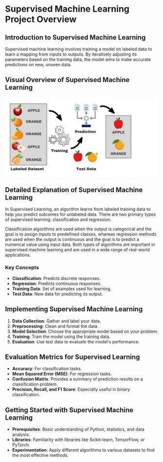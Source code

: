 
# Supervised Machine Learning Project Overview

## Introduction to Supervised Machine Learning
Supervised machine learning involves training a model on labeled data to learn a mapping from inputs to outputs. By iteratively adjusting its parameters based on the training data, the model aims to make accurate predictions on new, unseen data.

## Visual Overview of Supervised Machine Learning

<img src="supervised-learning.gif" width="600"/>

## Detailed Explanation of Supervised Machine Learning
In Supervised Learning, an algorithm learns from labeled training data to help you predict outcomes for unlabeled data. There are two primary types of supervised learning: classification and regression.

Classification algorithms are used when the output is categorical and the goal is to assign inputs to predefined classes, whereas regression methods are used when the output is continuous and the goal is to predict a numerical value using input data. Both types of algorithms are important in supervised machine learning and are used in a wide range of real-world applications.
### Key Concepts
- **Classification**: Predicts discrete responses.
- **Regression**: Predicts continuous responses.
- **Training Data**: Set of examples used for learning.
- **Test Data**: New data for predicting its output.

## Implementing Supervised Machine Learning
1. **Data Collection**: Gather and label your data.
2. **Preprocessing**: Clean and format the data.
3. **Model Selection**: Choose the appropriate model based on your problem.
4. **Training**: Train the model using the training data.
5. **Evaluation**: Use test data to evaluate the model's performance.

## Evaluation Metrics for Supervised Learning
- **Accuracy**: For classification tasks.
- **Mean Squared Error (MSE)**: For regression tasks.
- **Confusion Matrix**: Provides a summary of prediction results on a classification problem.
- **Precision, Recall, and F1 Score**: Especially useful in binary classification.

## Getting Started with Supervised Machine Learning
- **Prerequisites**: Basic understanding of Python, statistics, and data analysis.
- **Libraries**: Familiarity with libraries like Scikit-learn, TensorFlow, or PyTorch.
- **Experimentation**: Apply different algorithms to various datasets to find the most effective methods.
